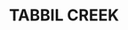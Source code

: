 ---
lastmod: '2025-04-06T06:05:20+00:00'
latitude: -32.42249509
layout: suburb
longitude: 151.7323463
postcode: '2420'
state: NSW
title: TABBIL CREEK
url: /nsw/tabbil-creek/
---